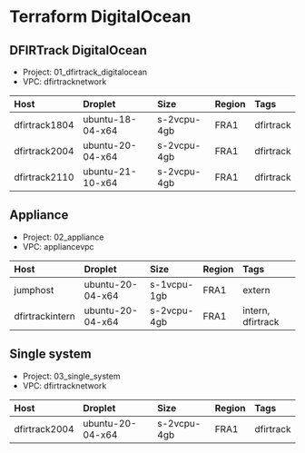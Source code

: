 # Terraform DigitalOcean

## DFIRTrack DigitalOcean

* Project: 01_dfirtrack_digitalocean
* VPC: dfirtracknetwork

| Host          | Droplet           | Size          | Region    | Tags                  |
|:--------------|:------------------|:--------------|:----------|:----------------------|
| dfirtrack1804 | ubuntu-18-04-x64  | s-2vcpu-4gb   | FRA1      | dfirtrack             |
| dfirtrack2004 | ubuntu-20-04-x64  | s-2vcpu-4gb   | FRA1      | dfirtrack             |
| dfirtrack2110 | ubuntu-21-10-x64  | s-2vcpu-4gb   | FRA1      | dfirtrack             |

## Appliance

* Project: 02_appliance
* VPC: appliancevpc

| Host              | Droplet           | Size          | Region    | Tags                  |
|:------------------|:------------------|:--------------|:----------|:----------------------|
| jumphost          | ubuntu-20-04-x64  | s-1vcpu-1gb   | FRA1      | extern                |
| dfirtrackintern   | ubuntu-20-04-x64  | s-2vcpu-4gb   | FRA1      | intern, dfirtrack     |

## Single system

* Project: 03_single_system
* VPC: dfirtracknetwork

| Host          | Droplet           | Size          | Region    | Tags                  |
|:--------------|:------------------|:--------------|:----------|:----------------------|
| dfirtrack2004 | ubuntu-20-04-x64  | s-2vcpu-4gb   | FRA1      | dfirtrack             |

